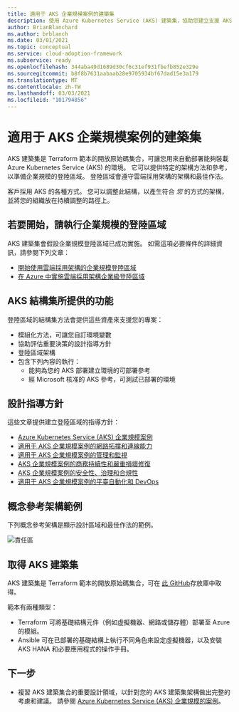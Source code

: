 ```yaml
---
title: 適用于 AKS 企業規模案例的建築集
description: 使用 Azure Kubernetes Service (AKS) 建築集，協助您建立支援 AKS 的企業級登陸區域。
author: BrianBlanchard
ms.author: brblanch
ms.date: 03/01/2021
ms.topic: conceptual
ms.service: cloud-adoption-framework
ms.subservice: ready
ms.openlocfilehash: 344aba49d1689d30cf6c31ef931fbefb852e329e
ms.sourcegitcommit: b8f8b7631aabaab28e9705934bf67dad15e3a179
ms.translationtype: MT
ms.contentlocale: zh-TW
ms.lasthandoff: 03/03/2021
ms.locfileid: "101794856"
---
```

# <a name="construction-set-for-aks-enterprise-scale-scenario"></a>適用于 AKS 企業規模案例的建築集

AKS 建築集是 Terraform 範本的開放原始碼集合，可讓您用來自動部署能夠裝載 Azure Kubernetes Service (AKS) 的環境。 它可以提供特定的架構方法和參考，以準備企業規模的登陸區域。 登陸區域會遵守雲端採用架構的架構和最佳作法。

客戶採用 AKS 的各種方式。 您可以調整此結構，以產生符合 *您* 的方式的架構，並將您的組織放在持續調整的路徑上。

## <a name="to-begin-implement-an-enterprise-scale-landing-zone"></a>若要開始，請執行企業規模的登陸區域

AKS 建築集會假設企業規模登陸區域已成功實施。 如需這項必要條件的詳細資訊，請參閱下列文章：

- [開始使用雲端採用架構的企業規模登陸區域](../../ready/enterprise-scale/index.md)
- [在 Azure 中實施雲端採用架構企業級登陸區域](../../ready/enterprise-scale/implementation.md)

## <a name="what-the-aks-construction-set-provides"></a>AKS 結構集所提供的功能

登陸區域的結構集方法會提供這些資產來支援您的專案：

- 模組化方法，可讓您自訂環境變數
- 協助評估重要決策的設計指導方針
- 登陸區域架構
- 包含下列內容的執行：
  - 能夠為您的 AKS 部署建立環境的可部署參考
  - 經 Microsoft 核准的 AKS 參考，可測試已部署的環境

## <a name="design-guidelines"></a>設計指導方針

這些文章提供建立登陸區域的指導方針：

- [Azure Kubernetes Service (AKS) 企業規模案例](./eslz-identity-and-access-management.md)
- [適用于 AKS 企業規模案例的網路拓撲和連線能力](./eslz-network-topology-and-connectivity.md)
- [適用于 AKS 企業規模案例的管理和監視](./eslz-management-and-monitoring.md)
- [AKS 企業規模案例的商務持續性和嚴重損壞修復](./eslz-business-continuity-and-disaster-recovery.md)
- [AKS 企業規模案例的安全性、治理和合規性](./eslz-security-governance-and-compliance.md)
- [適用于 AKS 企業規模案例的平臺自動化和 DevOps](./eslz-platform-automation-and-devops.md)

## <a name="example-conceptual-reference-architecture"></a>概念參考架構範例

下列概念參考架構是顯示設計區域和最佳作法的範例。

![責任區](./media/aks-enterprise-scale-landing-zone.png)

## <a name="obtain-the-aks-construction-set"></a>取得 AKS 建築集

AKS 建築集是 Terraform 範本的開放原始碼集合，可在 [此 GitHub](https://github.com/Azure/caf-terraform-landingzones-starter/tree/starter/enterprise_scale/construction_sets/aks/online/aks_secure_baseline)存放庫中取得。

範本有兩種類型：

- Terraform 可將基礎結構元件（例如虛擬機器、網路或儲存體）部署至 Azure 的模組。
- Ansible 可在已部署的基礎結構上執行不同角色來設定虛擬機器，以及安裝 AKS HANA 和必要應用程式的操作手冊。

## <a name="next-steps"></a>下一步

- 複習 AKS 建築集合的重要設計領域，以針對您的 AKS 建築集架構做出完整的考慮和建議。 請參閱 [Azure Kubernetes Service (AKS) 企業規模的案例](./eslz-identity-and-access-management.md)。
